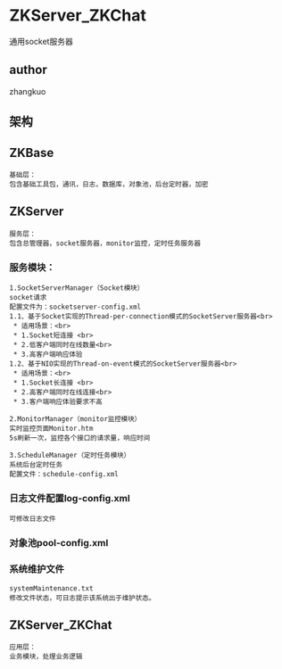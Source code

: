 # ZKServer_ZKChat
通用socket服务器
## author
zhangkuo

## 架构

## ZKBase
    基础层：
    包含基础工具包，通讯，日志，数据库，对象池，后台定时器，加密
    
## ZKServer
    服务层：
    包含总管理器，socket服务器，monitor监控，定时任务服务器
    
### 服务模块：

	1.SocketServerManager（Socket模块）
	socket请求
	配置文件为：socketserver-config.xml
	1.1、基于Socket实现的Thread-per-connection模式的SocketServer服务器<br>
     * 适用场景：<br>
     * 1.Socket短连接 <br>
     * 2.低客户端同时在线数量<br>
     * 3.高客户端响应体验
    1.2、基于NIO实现的Thread-on-event模式的SocketServer服务器<br>
     * 适用场景：<br>
     * 1.Socket长连接 <br>
     * 2.高客户端同时在线连接<br>
     * 3.客户端响应体验要求不高

	2.MonitorManager（monitor监控模块）
	实时监控页面Monitor.htm
	5s刷新一次，监控各个接口的请求量，响应时间

	3.ScheduleManager（定时任务模块）
    系统后台定时任务
    配置文件：schedule-config.xml
    
### 


### 日志文件配置log-config.xml
    可修改日志文件
### 对象池pool-config.xml

### 系统维护文件
    systemMaintenance.txt
    修改文件状态，可日志提示该系统出于维护状态。

    
## ZKServer_ZKChat
    应用层：
    业务模块，处理业务逻辑

